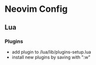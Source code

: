# Neovim Config

## Lua

### Plugins

- add plugin to /lua/lib/plugins-setup.lua
- install new plugins by saving with ":w"
